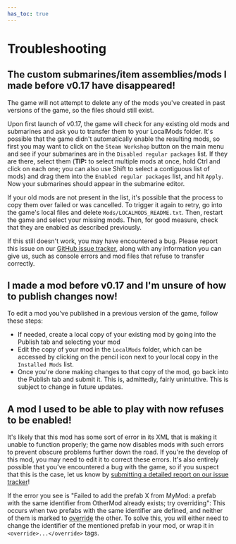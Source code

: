 ```yaml
---
has_toc: true
---
```

# Troubleshooting
## The custom submarines/item assemblies/mods I made before v0.17 have disappeared!
The game will not attempt to delete any of the mods you've created in past versions of the game, so the files should still exist.

Upon first launch of v0.17, the game will check for any existing old mods and submarines and ask you to transfer them to your LocalMods folder. It's possible that the game didn't automatically enable the resulting mods, so first you may want to click on the `Steam Workshop` button on the main menu and see if your submarines are in the `Disabled regular packages` list. If they are there, select them (**TIP:** to select multiple mods at once, hold Ctrl and click on each one; you can also use Shift to select a contiguous list of mods) and drag them into the `Enabled regular packages` list, and hit `Apply`. Now your submarines should appear in the submarine editor.

If your old mods are not present in the list, it's possible that the process to copy them over failed or was cancelled. To trigger it again to retry, go into the game's local files and delete `Mods/LOCALMODS_README.txt`. Then, restart the game and select your missing mods. Then, for good measure, check that they are enabled as described previously.

If this still doesn't work, you may have encountered a bug. Please report this issue on our [GitHub issue tracker](https://github.com/Regalis11/Barotrauma/issues), along with any information you can give us, such as console errors and mod files that refuse to transfer correctly.

## I made a mod before v0.17 and I'm unsure of how to publish changes now!
To edit a mod you've published in a previous version of the game, follow these steps:
- If needed, create a local copy of your existing mod by going into the Publish tab and selecting your mod
- Edit the copy of your mod in the `LocalMods` folder, which can be accessed by clicking on the pencil icon next to your local copy in the `Installed Mods` list.
- Once you're done making changes to that copy of the mod, go back into the Publish tab and submit it.
This is, admittedly, fairly unintuitive. This is subject to change in future updates.

## A mod I used to be able to play with now refuses to be enabled!
It's likely that this mod has some sort of error in its XML that is making it unable to function properly; the game now disables mods with such errors to prevent obscure problems further down the road. If you're the develop of this mod, you may need to edit it to correct these errors. It's also entirely possible that you've encountered a bug with the game, so if you suspect that this is the case, let us know by [submitting a detailed report on our issue tracker](https://github.com/Regalis11/Barotrauma/issues)!

If the error you see is "Failed to add the prefab X from MyMod: a prefab with the same identifier from OtherMod already exists; try overriding": This occurs when two prefabs with the same identifier are defined, and neither of them is marked to [override](../Intro/Overrides.md) the other. To solve this, you will either need to change the identifier of the mentioned prefab in your mod, or wrap it in `<override>...</override>` tags.